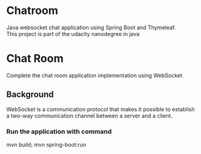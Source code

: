 # Chatroom

Java websocket chat application using Spring Boot and Thymeleaf.<br/>
This project is part of the udacity nanodegree in java

# Chat Room

Complete the chat room application implementation using WebSocket.

## Background

WebSocket is a communication protocol that makes it possible to establish a two-way communication channel between a
server and a client.

### Run the application with command

mvn build; mvn spring-boot:run
